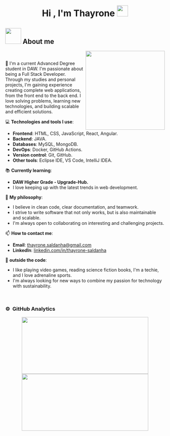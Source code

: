 <h1 align="center">Hi , I'm Thayrone <img src="https://media.giphy.com/media/hvRJCLFzcasrR4ia7z/giphy.gif" width="35"></h1>

## <picture><img src = "https://github.com/7oSkaaa/7oSkaaa/blob/main/Images/about_me.gif?raw=true" width = 50px></picture> About me

<picture> <img align="right" src="https://github.com/7oSkaaa/7oSkaaa/blob/main/Images/Right_Side.gif?raw=true" width = 250px></picture>

<br>

<p>👋 I'm a current Advanced Degree student in DAW. I'm passionate about being a Full Stack Developer. Through my studies and personal projects, I'm gaining experience creating complete web applications, from the front end to the back end. I love solving problems, learning new technologies, and building scalable and efficient solutions. </p>

💻 **Technologies and tools I use**:
- **Frontend**: HTML, CSS, JavaScript, React, Angular.
- **Backend**: JAVA.
- **Databases**: MySQL, MongoDB.
- **DevOps**: Docker, GitHub Actions.
- **Version control**: Git, GitHub.
- **Other tools**: Eclipse IDE, VS Code, IntelliJ IDEA.

📚 **Currently learning**:
- **DAW Higher Grade - Upgrade-Hub.**
- I love keeping up with the latest trends in web development.

🌟 **My philosophy**:
- I believe in clean code, clear documentation, and teamwork.
- I strive to write software that not only works, but is also maintainable and scalable.
- I'm always open to collaborating on interesting and challenging projects.

📫 **How to contact me**:
- **Email**: thayrone.saldanha@gmail.com
- **LinkedIn**: [linkedin.com/in/thayrone-saldanha](https://www.linkedin.com/in/thayrone-saldanha-alves-999784b9/)

🌈 **outside the code**:
- I like playing video games, reading science fiction books, I'm a techie, and I love adrenaline sports.
- I'm always looking for new ways to combine my passion for technology with sustainability.
<br>

### ⚙️ &nbsp;GitHub Analytics

<p align="center">
<a href="[https://github.com/ThayroneSal">
  <img height="180em" width= "400em" src="https://github-readme-stats-eight-theta.vercel.app/api?username=ThayroneSal&show_icons=true&theme=algolia&include_all_commits=true&count_private=true"/>
  <img height="180em" width= "400em" src="https://github-readme-stats-eight-theta.vercel.app/api/top-langs/?username=ThayroneSal&layout=compact&langs_count=8&theme=algolia"/>
</a>
</p>

